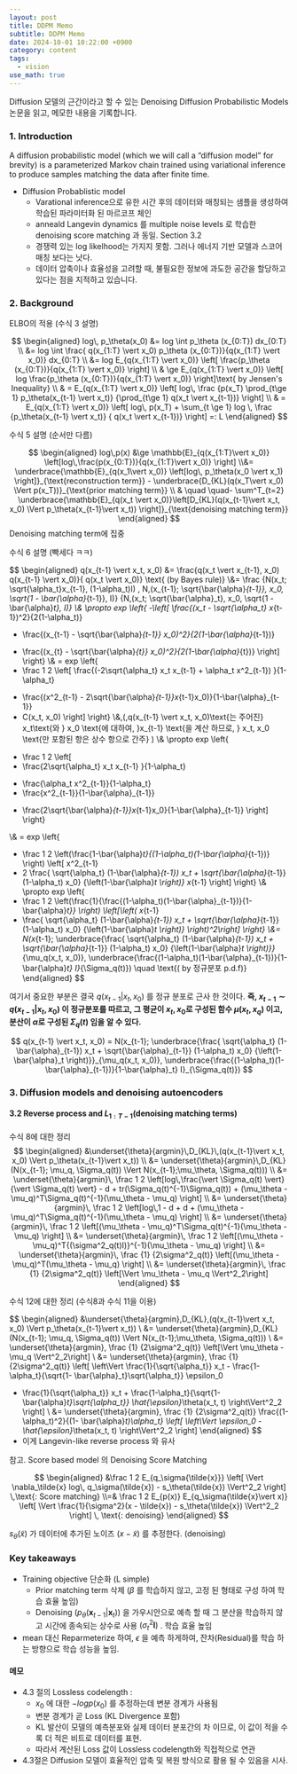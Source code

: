 ```yaml
---
layout: post
title: DDPM Memo
subtitle: DDPM Memo
date: 2024-10-01 10:22:00 +0900
category: content
tags:
  - vision
use_math: true
---
```


Diffusion 모델의 근간이라고 할 수 있는 Denoising Diffusion Probabilistic Models 논문을 읽고, 메모한 내용을 기록합니다.

### 1. Introduction

A diffusion probabilistic model (which we will call a “diffusion model” for brevity) is a parameterized Markov chain trained using variational inference to produce samples matching the data after finite time.

- Diffusion Probablistic model
	-  Varational inference으로 유한 시간 후의 데이터와 매칭되는 샘플을 생성하여 학습된 파라미터화 된 마르코프 체인
	- anneald Langevin dynamics 를 multiple noise levels 로 학습한 denoising score matching 과 동일. Section 3.2
	- 경쟁력 있는 log likelhood는 가지지 못함. 그러나 에너지 기반 모델과 스코어 매칭 보다는 낫다. 
	- 데이터 압축이나 효율성을 고려할 때, 불필요한 정보에 과도한 공간을 할당하고 있다는 점을 지적하고 있습니다.

### 2. Background

ELBO의 적용 (수식 3 설명)

$$
\begin{aligned}
log\, p_\theta(x_0) &=  log \int p_\theta (x_{0:T}) dx_{0:T}
\\ &= log \int \frac{ q(x_{1:T} \vert x_0) p_\theta (x_{0:T})}{q(x_{1:T} \vert x_0)} dx_{0:T}
\\ &= log E_{q(x_{1:T} \vert x_0)} \left[ \frac{p_\theta (x_{0:T})}{q(x_{1:T} \vert x_0)} \right]
\\ & \ge  E_{q(x_{1:T} \vert x_0)} \left[ log \frac{p_\theta (x_{0:T})}{q(x_{1:T} \vert x_0)} \right]\text{ by Jensen's Inequality}
\\ & = E_{q(x_{1:T} \vert x_0)}  \left[ log\, \frac
{p(x_T) \prod_{t\ge 1} p_\theta(x_{t-1} \vert x_t)}
{\prod_{t\ge 1} q(x_t \vert x_{t-1})} 
\right]
\\ & = E_{q(x_{1:T} \vert x_0)}  \left[ log\, p(x_T)  + \sum_{t \ge 1} log \, \frac
{p_\theta(x_{t-1} \vert x_t)}
{ q(x_t \vert x_{t-1})} 
\right] =: L
\end{aligned}
$$

수식 5 설명 (순서만 다름)

$$
\begin{aligned}
log\,p(x) &\ge \mathbb{E}_{q(x_{1:T}\vert x_0)} \left[log\,\frac{p(x_{0:T})}{q(x_{1:T}\vert x_0)} \right]
\\&= \underbrace{\mathbb{E}_{q(x_1\vert x_0)} \left[log\, p_\theta(x_0 \vert x_1) \right]}_{\text{reconstruction term}} -
\underbrace{D_{KL}(q(x_T\vert x_0) \Vert p(x_T))}_{\text{prior matching term}} 
\\ & \quad \quad-
\sum^T_{t=2}
\underbrace{\mathbb{E}_{q(x_t \vert x_0)}\left[D_{KL}(q(x_{t-1}\vert x_t, x_0) \Vert p_\theta(x_{t-1}\vert x_t)) \right]}_{\text{denoising matching term}}
\end{aligned}
$$
Denoising matching term에 집중

수식 6 설명 (빡세다 ㅋㅋ)

$$
\begin{aligned}
q(x_{t-1} \vert x_t, x_0) &= \frac{q(x_t \vert x_{t-1}, x_0) q(x_{t-1} \vert x_0)}{ q(x_t \vert x_0)} \text{ (by Bayes rule)}
\\&= \frac
{N(x_t; \sqrt{\alpha_t}x_{t-1}, (1-\alpha_t)I) \, N\,(x_{t-1}; \sqrt{\bar{\alpha}_{t-1}}\, x_0, \sqrt{1 - \bar{\alpha}_{t-1}}\, I)}
{N\,(x_t; \sqrt{\bar{\alpha}_t}\, x_0, \sqrt{1 - \bar{\alpha}_t}\, I)}
\\& \propto exp \left\{ 
-\left[
\frac{(x_t - \sqrt{\alpha_t} x_{t-1})^2}{2(1-\alpha_t)}
+ \frac{(x_{t-1} - \sqrt{\bar{\alpha}_{t-1}} x_0)^2}{2(1-\bar{\alpha}_{t-1})}
- \frac{(x_{t} - \sqrt{\bar{\alpha}_{t}} x_0)^2}{2(1-\bar{\alpha}_{t})}
\right]
\right\}
\\& = exp \left\{ 
- \frac 1 2 \left[
\frac{(-2\sqrt{\alpha_t} x_t x_{t-1} + \alpha_t x^2_{t-1}) }{1-\alpha_t}
+ \frac{(x^2_{t-1} - 2\sqrt{\bar{\alpha}_{t-1}}x_{t-1}x_0)}{1-\bar{\alpha}_{t-1}}
+ C(x_t, x_0)
\right]
\right\}
\\&\,(\,q(x_{t-1} \vert x_t, x_0)\text{는 주어진} x_t\text{와 } x_0 \text{에 대하여,  }x_{t-1} \text{을 계산 하므로, } x_t, x_0 \text{만 포함된 항은 상수 항으로 간주} )
\\& \propto exp \left\{ 
- \frac 1 2 \left[
- \frac{2\sqrt{\alpha_t} x_t x_{t-1} }{1-\alpha_t}
+ \frac{\alpha_t x^2_{t-1}}{1-\alpha_t}
+ \frac{x^2_{t-1}}{1-\bar{\alpha}_{t-1}}
- \frac{2\sqrt{\bar{\alpha}_{t-1}}x_{t-1}x_0}{1-\bar{\alpha}_{t-1}}
\right]
\right\}

\\& = exp \left\{ 
- \frac 1 2 \left(\frac{1-\bar{\alpha}_t}{(1-\alpha_t)(1-\bar{\alpha}_{t-1})} \right) \left[
 x^2_{t-1}
- 2 \frac{ 
\sqrt{\alpha_t} (1-\bar{\alpha}_{t-1}) x_t + \sqrt{\bar{\alpha}_{t-1}} (1-\alpha_t) x_0}
{\left(1-\bar{\alpha}_t \right)} x_{t-1}
\right]
\right\}
\\& \propto exp \left\{ 
- \frac 1 2 \left(\frac{1}{\frac{(1-\alpha_t)(1-\bar{\alpha}_{t-1})}{1-\bar{\alpha}_t}} \right) \left[\left(
 x_{t-1}
- \frac{ 
\sqrt{\alpha_t} (1-\bar{\alpha}_{t-1}) x_t + \sqrt{\bar{\alpha}_{t-1}} (1-\alpha_t) x_0}
{\left(1-\bar{\alpha}_t \right)}
\right)^2\right]
\right\}
\\&= N(x_{t-1}; \underbrace{\frac{ 
\sqrt{\alpha_t} (1-\bar{\alpha}_{t-1}) x_t + \sqrt{\bar{\alpha}_{t-1}} (1-\alpha_t) x_0}
{\left(1-\bar{\alpha}_t \right)}}_{\mu_q(x_t, x_0)}, \underbrace{\frac{(1-\alpha_t)(1-\bar{\alpha}_{t-1})}{1-\bar{\alpha}_t} I}_{\Sigma_q(t)}) \quad \text{( by 정규분포 p.d.f)}
\end{aligned}
$$

여기서 중요한 부분은 결국 $q(x_{t-1} \vert x_t, x_0)$ 를 정규 분포로 근사 한 것이다.
**즉, $x_{t-1} \sim q(x_{t-1}\vert x_t, x_0)$ 이 정규분포를 따르고, 그 평균이 $x_t, x_0$로 구성된 함수 $\mu(x_t, x_q)$ 이고, 분산이 $\alpha$로 구성된 $\Sigma_q(t)$ 임을 알 수 있다.**

$$
q(x_{t-1} \vert x_t, x_0) = N(x_{t-1}; \underbrace{\frac{ 
\sqrt{\alpha_t} (1-\bar{\alpha}_{t-1}) x_t + \sqrt{\bar{\alpha}_{t-1}} (1-\alpha_t) x_0}
{\left(1-\bar{\alpha}_t \right)}}_{\mu_q(x_t, x_0)}, \underbrace{\frac{(1-\alpha_t)(1-\bar{\alpha}_{t-1})}{1-\bar{\alpha}_t} I}_{\Sigma_q(t)})
$$
### 3. Diffusion models and denoising autoencoders

#### 3.2 Reverse process and $L_{1:T-1}$(denoising matching terms)
수식 8에 대한 정리
$$
\begin{aligned}
&\underset{\theta}{argmin}\,D_{KL}\,(q(x_{t-1}\vert x_t, x_0) \Vert p_\theta(x_{t-1}\vert x_t))
\\ &= \underset{\theta}{argmin}\,D_{KL} (N(x_{t-1}; \mu_q, \Sigma_q(t)) \Vert N(x_{t-1};\mu_\theta, \Sigma_q(t)))
\\ &= \underset{\theta}{argmin}\, \frac 1 2 \left[log\,\frac{\vert \Sigma_q(t) \vert}{\vert \Sigma_q(t) \vert} - d + tr(\Sigma_q(t)^{-1}\Sigma_q(t)) + (\mu_\theta - \mu_q)^T\Sigma_q(t)^{-1}(\mu_\theta - \mu_q) \right]
\\ &= \underset{\theta}{argmin}\, \frac 1 2 \left[log\,1 - d + d + (\mu_\theta - \mu_q)^T\Sigma_q(t)^{-1}(\mu_\theta - \mu_q) \right]
\\ &= \underset{\theta}{argmin}\, \frac 1 2 \left[(\mu_\theta - \mu_q)^T\Sigma_q(t)^{-1}(\mu_\theta - \mu_q) \right]
\\ &= \underset{\theta}{argmin}\, \frac 1 2 \left[(\mu_\theta - \mu_q)^T{(\sigma^2_q(t)I)}^{-1}(\mu_\theta - \mu_q) \right]
\\ &= \underset{\theta}{argmin}\, \frac {1} {2\sigma^2_q(t)} \left[(\mu_\theta - \mu_q)^T(\mu_\theta - \mu_q) \right]
\\ &= \underset{\theta}{argmin}\, \frac {1} {2\sigma^2_q(t)} \left[\Vert \mu_\theta - \mu_q \Vert^2_2\right]
\end{aligned}
$$

수식 12에 대한 정리 (수식8과 수식 11을 이용)

$$
\begin{aligned}
&\underset{\theta}{argmin}\,D_{KL}\,(q(x_{t-1}\vert x_t, x_0) \Vert p_\theta(x_{t-1}\vert x_t))
\\ &= \underset{\theta}{argmin}\,D_{KL} (N(x_{t-1}; \mu_q, \Sigma_q(t)) \Vert N(x_{t-1};\mu_\theta, \Sigma_q(t)))
\\ &= \underset{\theta}{argmin}\, \frac {1} {2\sigma^2_q(t)} \left[\Vert \mu_\theta - \mu_q \Vert^2_2\right]
\\ &= \underset{\theta}{argmin}\, \frac {1} {2\sigma^2_q(t)} 
\left[ \left\Vert
\frac{1}{\sqrt{\alpha_t}}  x_t - \frac{1-\alpha_t}{\sqrt{1- \bar{\alpha}_t}\sqrt{\alpha_t}} \epsilon_0
- \frac{1}{\sqrt{\alpha_t}}  x_t + \frac{1-\alpha_t}{\sqrt{1- \bar{\alpha}_t}\sqrt{\alpha_t}} \hat{\epsilon}_\theta(x_t, t)
\right\Vert^2_2 \right]
\\ &= \underset{\theta}{argmin}\, \frac {1} {2\sigma^2_q(t)}  \frac{(1-\alpha_t)^2}{(1- \bar{\alpha}_t)\alpha_t}
\left[ \left\Vert
  \epsilon_0 - \hat{\epsilon}_\theta(x_t, t)
\right\Vert^2_2 \right]
\end{aligned}
$$
- 이게 Langevin-like reverse process 와 유사

참고. Score based model 의 Denoising Score Matching

$$
\begin{aligned}
&\frac 1 2 E_{q_\sigma{\tilde{x}}} \left[ \Vert \nabla_\tilde{x} log\, q_\sigma(\tilde{x}) - s_\theta(\tilde{x}) \Vert^2_2 \right] \,\text{: Score matching}
\\=& \frac 1 2 E_{p(x)} E_{q_\sigma(\tilde{x}\vert x)} \left[ \Vert \frac{1}{\sigma^2}(x - \tilde{x}) - s_\theta(\tilde{x}) \Vert^2_2 \right] \, \text{: denoising}
\end{aligned}
$$

$s_\theta(\tilde{x})$ 가 데이터에 추가된 노이즈 $(x - \tilde{x})$ 를 추정한다. (denoising)

### Key takeaways
- Training objective 단순화 (L simple)
	- Prior matching term 삭제 ($\beta$ 를 학습하지 않고, 고정 된 형태로 구성 하여 학습 효율 높임)
	- Denoising ($p_\theta(\mathbf{x}_{t-1} \vert \mathbf{x}_t)$) 을 가우시안으로 예측 할 때 그 분산을 학습하지 않고 시간에 종속되는 상수로 사용 $(\sigma^2_t \mathbf{I} )$ . 학습 효율 높임
- mean 대신 Reparmeterize 하여, $\epsilon$ 을 예측 하게하여, 잔차(Residual)를 학습 하는 방향으로 학습 성능을 높임. 

#### 메모
- 4.3 절의 Lossless codelength :
	- $x_0$ 에 대한 $- log p(x_0)$ 를 추정하는데 변분 경계가 사용됨
	- 변분 경계가 곧 Loss (KL Divergence 포함)
	- KL 발산이 모델의 예측분포와 실제 데이터 분포간의 차 이므로, 이 값이 적을 수록 더 적은 비트로 데이터를 표현.
	- 따라서 계산된 Loss 값이 Lossless codelength와 직접적으로 연관
- 4.3절은 Diffusion 모델이 효율적인 압축 및 복원 방식으로 활용 될 수 있음을 시사. 
